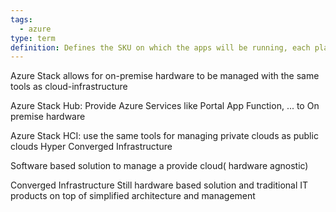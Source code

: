 ```yaml
---
tags:
  - azure
type: term
definition: Defines the SKU on which the apps will be running, each plan belongs to one region
---
```


Azure Stack allows for on-premise hardware to be managed with the same tools as cloud-infrastructure

Azure Stack Hub:  Provide Azure Services like Portal App Function, ... to On premise hardware

Azure Stack HCI:  use the same tools for managing private clouds as public clouds
    Hyper Converged Infrastructure

Software based solution to manage a provide cloud( hardware agnostic)

Converged Infrastructure
Still hardware based solution and traditional IT products on top of simplified architecture and management

